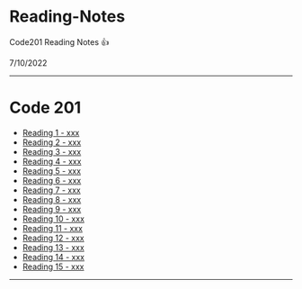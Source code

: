 # **Reading-Notes**
Code201 Reading Notes :+1:

7/10/2022 

---

# **Code 201**

- [Reading 1 - xxx](Class1.md)
- [Reading 2 - xxx](Class2.md)
- [Reading 3 - xxx](Class3.md)
- [Reading 4 - xxx](Class4.md)
- [Reading 5 - xxx](Class5.md)
- [Reading 6 - xxx](Class6.md)
- [Reading 7 - xxx](Class7.md)
- [Reading 8 - xxx](Class8.md)
- [Reading 9 - xxx](Class9.md)
- [Reading 10 - xxx](Class10.md)
- [Reading 11 - xxx](Class11.md)
- [Reading 12 - xxx](Class12.md)
- [Reading 13 - xxx](Class13.md)
- [Reading 14 - xxx](Class14.md)
- [Reading 15 - xxx](Class15.md)

---

